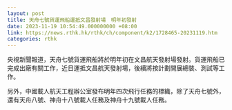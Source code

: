 ```yaml
---
layout: post
title: 天舟七號貨運飛船運抵文昌發射場　明年初發射
date: 2023-11-19 10:54:49.000000000 +08:00
link: https://news.rthk.hk/rthk/ch/component/k2/1728465-20231119.htm
categories: rthk
---
```


央視新聞報道，天舟七號貨運飛船將於明年初在文昌航天發射場發射。貨運飛船已完成出廠有關工作，近日運抵文昌航天發射場，後續將按計劃開展總裝、測試等工作。

另外，中國載人航天工程辦公室發布明年四次飛行任務的標織，除了天舟七號外，還有天舟八號、神舟十八號載人任務及神舟十九號載人任務。
